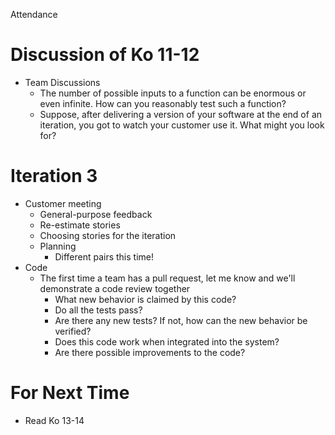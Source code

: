 Attendance

# Discussion of Ko 11-12
* Team Discussions
  * The number of possible inputs to a function can be enormous or even infinite. How can you reasonably test such a function?
  * Suppose, after delivering a version of your software at the end of an iteration, you got to watch your customer use it. What might you look for?

# Iteration 3
* Customer meeting
  * General-purpose feedback
  * Re-estimate stories
  * Choosing stories for the iteration
  * Planning
    * Different pairs this time!
* Code
  * The first time a team has a pull request, let me know and we'll demonstrate a code review together
    * What new behavior is claimed by this code?
    * Do all the tests pass?
    * Are there any new tests? If not, how can the new behavior be verified?
    * Does this code work when integrated into the system?
    * Are there possible improvements to the code?

# For Next Time
* Read Ko 13-14

